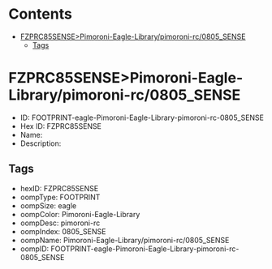 



Contents
========

* [FZPRC85SENSE>Pimoroni-Eagle-Library/pimoroni-rc/0805_SENSE](#fzprc85sensepimoroni-eagle-librarypimoroni-rc0805_sense)
	* [Tags](#tags)

# FZPRC85SENSE>Pimoroni-Eagle-Library/pimoroni-rc/0805_SENSE

- ID: FOOTPRINT-eagle-Pimoroni-Eagle-Library-pimoroni-rc-0805_SENSE
- Hex ID: FZPRC85SENSE
- Name: 
- Description: 

## Tags

- hexID: FZPRC85SENSE
- oompType: FOOTPRINT
- oompSize: eagle
- oompColor: Pimoroni-Eagle-Library
- oompDesc: pimoroni-rc
- oompIndex: 0805_SENSE
- oompName: Pimoroni-Eagle-Library/pimoroni-rc/0805_SENSE
- oompID: FOOTPRINT-eagle-Pimoroni-Eagle-Library-pimoroni-rc-0805_SENSE
